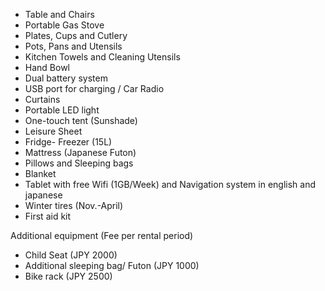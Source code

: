 - Table and Chairs
- Portable Gas Stove
- Plates, Cups and Cutlery
- Pots, Pans and Utensils
- Kitchen Towels and Cleaning Utensils
- Hand Bowl
- Dual battery system
- USB port for charging / Car Radio
- Curtains
- Portable LED light
- One-touch tent (Sunshade)
- Leisure Sheet
- Fridge- Freezer (15L)
- Mattress (Japanese Futon)
- Pillows and Sleeping bags
- Blanket
- Tablet with free Wifi (1GB/Week) and Navigation system in english and japanese
- Winter tires (Nov.-April)
- First aid kit

Additional equipment (Fee per rental period)

- Child Seat (JPY 2000)
- Additional sleeping bag/ Futon (JPY 1000)
- Bike rack (JPY 2500)